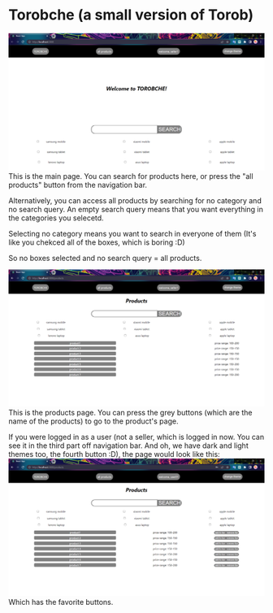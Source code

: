 # Torobche (a small version of Torob)
![main page](main_page.png "Main page")
This is the main page. You can search for products here, or press the "all products" button from the navigation bar.

Alternatively, you can access all products by searching for no category and no search query. An empty search query means that you want everything in the categories you selecetd.

Selecting no category means you want to search in everyone of them (It's like you chekced all of the boxes, which is boring :D)

So no boxes selected and no search query = all products.

![products page](products_page.png "Products page")
This is the products page. You can press the grey buttons (which are the name of the products) to go to the product's page.

If you were logged in as a user (not a seller, which is logged in now. You can see it in the third part off navigation bar. And oh, we have dark and light themes too, the fourth button :D), the page would look like this:
![products page](user_products.png "Products page")
Which has the favorite buttons.
